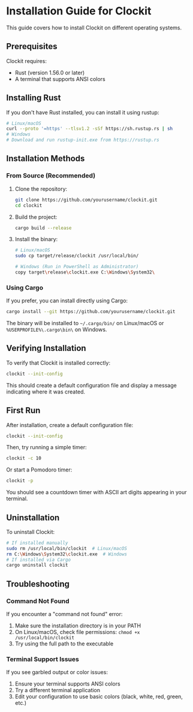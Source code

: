 # Installation Guide for Clockit

This guide covers how to install Clockit on different operating systems.

## Prerequisites
Clockit requires:
- Rust (version 1.56.0 or later)
- A terminal that supports ANSI colors

## Installing Rust
If you don't have Rust installed, you can install it using rustup:
```bash
# Linux/macOS
curl --proto '=https' --tlsv1.2 -sSf https://sh.rustup.rs | sh
# Windows
# Download and run rustup-init.exe from https://rustup.rs
```

## Installation Methods

### From Source (Recommended)
1. Clone the repository:
   ```bash
   git clone https://github.com/yourusername/clockit.git
   cd clockit
   ```
2. Build the project:
   ```bash
   cargo build --release
   ```
3. Install the binary:
   ```bash
   # Linux/macOS
   sudo cp target/release/clockit /usr/local/bin/
   
   # Windows (Run in PowerShell as Administrator)
   copy target\release\clockit.exe C:\Windows\System32\
   ```

### Using Cargo
If you prefer, you can install directly using Cargo:
```bash
cargo install --git https://github.com/yourusername/clockit.git
```
The binary will be installed to `~/.cargo/bin/` on Linux/macOS or `%USERPROFILE%\.cargo\bin\` on Windows.

## Verifying Installation
To verify that Clockit is installed correctly:
```bash
clockit --init-config
```
This should create a default configuration file and display a message indicating where it was created.

## First Run
After installation, create a default configuration file:
```bash
clockit --init-config
```
Then, try running a simple timer:
```bash
clockit -c 10
```
Or start a Pomodoro timer:
```bash
clockit -p
```
You should see a countdown timer with ASCII art digits appearing in your terminal.

## Uninstallation
To uninstall Clockit:
```bash
# If installed manually
sudo rm /usr/local/bin/clockit  # Linux/macOS
rm C:\Windows\System32\clockit.exe  # Windows
# If installed via Cargo
cargo uninstall clockit
```

## Troubleshooting

### Command Not Found
If you encounter a "command not found" error:
1. Make sure the installation directory is in your PATH
2. On Linux/macOS, check file permissions: `chmod +x /usr/local/bin/clockit`
3. Try using the full path to the executable

### Terminal Support Issues
If you see garbled output or color issues:
1. Ensure your terminal supports ANSI colors
2. Try a different terminal application
3. Edit your configuration to use basic colors (black, white, red, green, etc.)